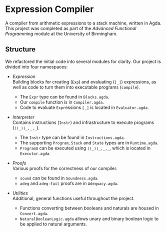 # Expression Compiler

A compiler from arithmetic expressions to a stack machine, written in Agda. This project was completed as part of the *Advanced Functional Programming* module at the University of Birmingham.

## Structure

We refactored the initial code into several modules for clarity. Our project is divided into four namespaces:

 - *Expression*  
   Building blocks for creating (`Exp`) and evaluating (`⟦_⟧`) expressions, as well as code to turn them into executable programs (`compile`).
    - The `Expr` type can be found in `Blocks.agda`.
    - Our `compile` function is in `Compiler.agda`.
    - Code to evaluate `Expr`essions `⟦_⟧` is located in `Evaluator.agda`.

 - *Interpreter*  
   Contains instructions (`Instr`) and infrastructure to execute programs (`⟨⟨_⟩⟩_,_,_`).
    - The `Instr` type can be found in `Instructions.agda`.
    - The supporting `Program`, `Stack` and `State`  types are in `Runtime.agda`.
    - `Program`s can be executed using `⟨⟨_⟩⟩_,_,_`, which is located in `Executor.agda`.

 - *Proofs*  
   Various proofs for the correctness of our compiler.
    - `sound` can be found in `Soundness.agda`.
    - `adeq` and `adeq-fail` proofs are in `Adequacy.agda`.

 - *Utilities*  
   Additional, general functions useful throughout the project.
    - Functions converting between booleans and naturals are housed in `Convert.agda`.
    - `NaturalBooleanLogic.agda` allows unary and binary boolean logic to be applied to natural arguments.
